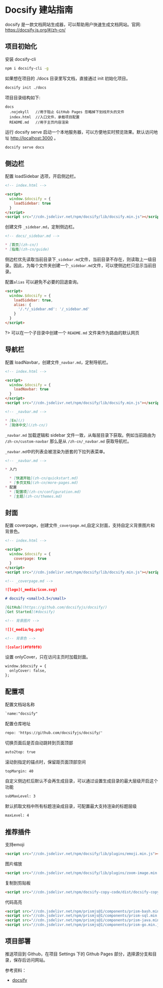 # Docsify 建站指南

docsify 是一款文档网站生成器，可以帮助用户快速生成文档网站。官网: <https://docsify.js.org/#/zh-cn/>

## 项目初始化

安装 docsify-cli

```bash
npm i docsify-cli -g
```

如果想在项目的 ./docs 目录里写文档，直接通过 init 初始化项目。

```bash
docsify init ./docs
```

项目目录结构如下:

```file
docs
  .nojekyll   //用于阻止 GitHub Pages 忽略掉下划线开头的文件
  index.html  //入口文件，承载项目配置
  README.md   //用于主页内容渲染
```

运行 docsify serve 启动一个本地服务器，可以方便地实时预览效果。默认访问地址 <http://localhost:3000> 。

```bash
docsify serve docs
```

## 侧边栏

配置 loadSidebar 选项，开启侧边栏。

```html
<!-- index.html -->

<script>
  window.$docsify = {
    loadSidebar: true
  }
</script>
<script src="//cdn.jsdelivr.net/npm/docsify/lib/docsify.min.js"></script>
```

创建文件 `_sidebar.md`，定制侧边栏。

```md
<!-- docs/_sidebar.md -->

* [首页](zh-cn/)
* [指南](zh-cn/guide)
```

侧边栏优先读取当前目录下`_sidebar.md`文件，当前目录不存在，则读取上一级目录。因此，为每个文件夹创建一个`_sidebar.md`文件，可以使侧边栏只显示当前目录。

配置`alias` 可以避免不必要的回退查询。

```html
<script>
  window.$docsify = {
    loadSidebar: true,
    alias: {
      '/.*/_sidebar.md': '/_sidebar.md'
    }
  }
</script>
```

?> 可以在一个子目录中创建一个 `README.md` 文件来作为路由的默认网页

## 导航栏

配置 loadNavbar，创建文件`_navbar.md`，定制导航栏。

```html
<!-- index.html -->

<script>
  window.$docsify = {
    loadNavbar: true
  }
</script>
<script src="//cdn.jsdelivr.net/npm/docsify/lib/docsify.min.js"></script>
```

```md
<!-- _navbar.md -->

* [En](/)
* [简体中文](/zh-cn/)
```

`_navbar.md` 加载逻辑和 sidebar 文件一致，从每层目录下获取。例如当前路由为 `/zh-cn/custom-navbar` 那么是从 `/zh-cn/_navbar.md` 获取导航栏。

`_navbar.md`中的列表会被渲染为嵌套的下拉列表菜单。

```md
<!-- _navbar.md -->

* 入门

  * [快速开始](zh-cn/quickstart.md)
  * [多页文档](zh-cn/more-pages.md)
* 配置
  * [配置项](zh-cn/configuration.md)
  * [主题](zh-cn/themes.md)
```

## 封面

配置 coverpage，创建文件`_coverpage.md`,自定义封面，支持自定义背景图片和背景色。

```html
<!-- index.html -->

<script>
  window.$docsify = {
    coverpage: true
  }
</script>
<script src="//cdn.jsdelivr.net/npm/docsify/lib/docsify.min.js"></script>
```

```md
<!-- _coverpage.md -->

![logo](_media/icon.svg)

# docsify <small>3.5</small>

[GitHub](https://github.com/docsifyjs/docsify/)
[Get Started](#docsify)

<!-- 背景图片 -->

![](_media/bg.png)

<!-- 背景色 -->

![color](#f0f0f0)
```

设置 onlyCover，只在访问主页时加载封面。

```html
window.$docsify = {
  onlyCover: false,
};
```

## 配置项

配置文档站名称

```html
`name:"docsify"
```

配置仓库地址

```html
repo: 'https://github.com/docsifyjs/docsify/'
```

切换页面后是否自动跳转到页面顶部

```html
auto2top: true
```

滚动到指定的锚点时，保留距页面顶部空间

```html
topMargin: 40
```

自定义侧边栏后默认不会再生成目录，可以通过设置生成目录的最大层级开启这个功能

```html
subMaxLevel: 3
```

默认抓取文档中所有标题渲染成目录，可配置最大支持渲染的标题层级

```html
maxLevel: 4
```

## 推荐插件

支持emoji

```html
<script src="//cdn.jsdelivr.net/npm/docsify/lib/plugins/emoji.min.js"></script>
```

图片缩放

```html
<script src="//cdn.jsdelivr.net/npm/docsify/lib/plugins/zoom-image.min.js"></script>
```

复制到剪贴板

```html
<script src="//cdn.jsdelivr.net/npm/docsify-copy-code/dist/docsify-copy-code.min.js"></script>
```

代码高亮

```html
<script src="//cdn.jsdelivr.net/npm/prismjs@1/components/prism-bash.min.js"></script>
<script src="//cdn.jsdelivr.net/npm/prismjs@1/components/prism-sql.min.js"></script>
<script src="//cdn.jsdelivr.net/npm/prismjs@1/components/prism-java.min.js"></script>
<script src="//cdn.jsdelivr.net/npm/prismjs@1/components/prism-go.min.js"></script>
```

## 项目部署

推送项目到 Github，在项目 Settings 下的 Github Pages 部分，选择源分支和目录，保存后访问网站。

参考资料：

* [docsify](https://docsify.js.org/#/zh-cn/quickstart)
